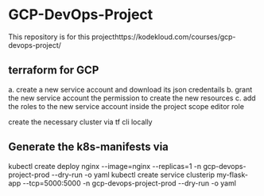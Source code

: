 # GCP-DevOps-Project
This repository is for this projecthttps://kodekloud.com/courses/gcp-devops-project/

## terraform for GCP ##
a. create a new service account and download its json credentails
b. grant the new service account the permission to create the new resources
c. add the roles to the new service account inside the project scope  editor role 

create the necessary cluster via tf cli locally 
## Generate the k8s-manifests via ##
kubectl create deploy nginx --image=nginx --replicas=1 -n gcp-devops-project-prod --dry-run -o yaml 
kubectl create service clusterip my-flask-app --tcp=5000:5000 -n gcp-devops-project-prod --dry-run -o yaml